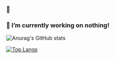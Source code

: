### 👻
### 🔭 I’m currently working on nothing!
<!--
**Blunf/Blunf** is a ✨ _special_ ✨ repository because its `README.md` (this file) appears on your GitHub profile.

Here are some ideas to get you started:

### 🔭 I’m currently working on ...
- 🌱 I’m currently learning ...
- 👯 I’m looking to collaborate on ...
- 🤔 I’m looking for help with ...
- 💬 Ask me about ...
- 📫 How to reach me: ...
- 😄 Pronouns: ...
- ⚡ Fun fact: ...
-->
![Anurag's GitHub stats](https://github-readme-stats.vercel.app/api?username=Blunf&show_icons=true&theme=apprentice)

[![Top Langs](https://github-readme-stats.vercel.app/api/top-langs/?username=Blunf&layout=compact&langs_count=4)](https://github.com/anuraghazra/github-readme-stats)
